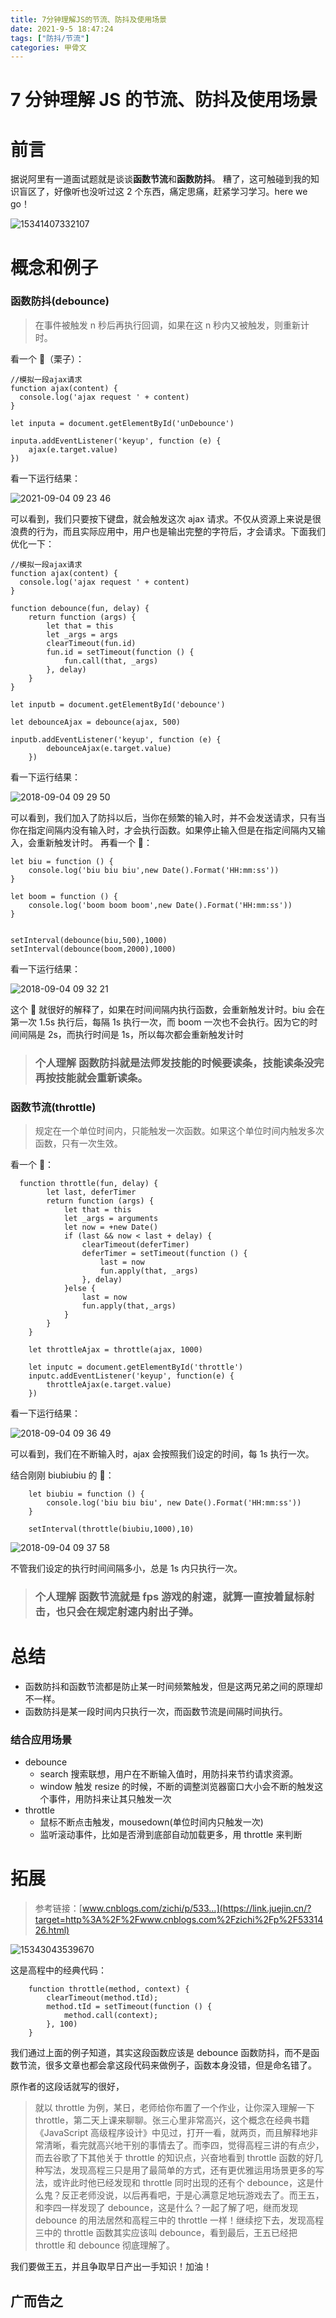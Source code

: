 ```yaml
---
title: 7分钟理解JS的节流、防抖及使用场景
date: 2021-9-5 18:47:24
tags: ["防抖/节流"]
categories: 甲骨文
---
```


# 7 分钟理解 JS 的节流、防抖及使用场景

# 前言

据说阿里有一道面试题就是谈谈**函数节流**和**函数防抖**。 糟了，这可触碰到我的知识盲区了，好像听也没听过这 2 个东西，痛定思痛，赶紧学习学习。here we go！

![15341407332107](https://p1-jj.byteimg.com/tos-cn-i-t2oaga2asx/gold-user-assets/2018/9/4/165a252b4b69aab5~tplv-t2oaga2asx-watermark.awebp)

# 概念和例子

### 函数防抖(debounce)

> 在事件被触发 n 秒后再执行回调，如果在这 n 秒内又被触发，则重新计时。

看一个 🌰（栗子）：

```
//模拟一段ajax请求
function ajax(content) {
  console.log('ajax request ' + content)
}

let inputa = document.getElementById('unDebounce')

inputa.addEventListener('keyup', function (e) {
    ajax(e.target.value)
})

```

看一下运行结果：

![2021-09-04 09 23 46](https://p1-jj.byteimg.com/tos-cn-i-t2oaga2asx/gold-user-assets/2018/9/4/165a252be5c94d6b~tplv-t2oaga2asx-watermark.awebp)

可以看到，我们只要按下键盘，就会触发这次 ajax 请求。不仅从资源上来说是很浪费的行为，而且实际应用中，用户也是输出完整的字符后，才会请求。下面我们优化一下：

```
//模拟一段ajax请求
function ajax(content) {
  console.log('ajax request ' + content)
}

function debounce(fun, delay) {
    return function (args) {
        let that = this
        let _args = args
        clearTimeout(fun.id)
        fun.id = setTimeout(function () {
            fun.call(that, _args)
        }, delay)
    }
}

let inputb = document.getElementById('debounce')

let debounceAjax = debounce(ajax, 500)

inputb.addEventListener('keyup', function (e) {
        debounceAjax(e.target.value)
    })
```

看一下运行结果：

![2018-09-04 09 29 50](https://p1-jj.byteimg.com/tos-cn-i-t2oaga2asx/gold-user-assets/2018/9/4/165a252b4b429b56~tplv-t2oaga2asx-watermark.awebp)

可以看到，我们加入了防抖以后，当你在频繁的输入时，并不会发送请求，只有当你在指定间隔内没有输入时，才会执行函数。如果停止输入但是在指定间隔内又输入，会重新触发计时。 再看一个 🌰：

```
let biu = function () {
    console.log('biu biu biu',new Date().Format('HH:mm:ss'))
}

let boom = function () {
    console.log('boom boom boom',new Date().Format('HH:mm:ss'))
}


setInterval(debounce(biu,500),1000)
setInterval(debounce(boom,2000),1000)
```

看一下运行结果：

![2018-09-04 09 32 21](https://p1-jj.byteimg.com/tos-cn-i-t2oaga2asx/gold-user-assets/2018/9/4/165a252b4b809a23~tplv-t2oaga2asx-watermark.awebp)

这个 🌰 就很好的解释了，如果在时间间隔内执行函数，会重新触发计时。biu 会在第一次 1.5s 执行后，每隔 1s 执行一次，而 boom 一次也不会执行。因为它的时间间隔是 2s，而执行时间是 1s，所以每次都会重新触发计时

> ### 个人理解 函数防抖就是法师发技能的时候要读条，技能读条没完再按技能就会重新读条。

### 函数节流(throttle)

> 规定在一个单位时间内，只能触发一次函数。如果这个单位时间内触发多次函数，只有一次生效。

看一个 🌰：

```
  function throttle(fun, delay) {
        let last, deferTimer
        return function (args) {
            let that = this
            let _args = arguments
            let now = +new Date()
            if (last && now < last + delay) {
                clearTimeout(deferTimer)
                deferTimer = setTimeout(function () {
                    last = now
                    fun.apply(that, _args)
                }, delay)
            }else {
                last = now
                fun.apply(that,_args)
            }
        }
    }

    let throttleAjax = throttle(ajax, 1000)

    let inputc = document.getElementById('throttle')
    inputc.addEventListener('keyup', function(e) {
        throttleAjax(e.target.value)
    })
```

看一下运行结果：

![2018-09-04 09 36 49](https://p1-jj.byteimg.com/tos-cn-i-t2oaga2asx/gold-user-assets/2018/9/4/165a252b4c1a9686~tplv-t2oaga2asx-watermark.awebp)

可以看到，我们在不断输入时，ajax 会按照我们设定的时间，每 1s 执行一次。

结合刚刚 biubiubiu 的 🌰：

```
    let biubiu = function () {
        console.log('biu biu biu', new Date().Format('HH:mm:ss'))
    }

    setInterval(throttle(biubiu,1000),10)

```

![2018-09-04 09 37 58](https://p1-jj.byteimg.com/tos-cn-i-t2oaga2asx/gold-user-assets/2018/9/4/165a252b46818296~tplv-t2oaga2asx-watermark.awebp)

不管我们设定的执行时间间隔多小，总是 1s 内只执行一次。

> ### 个人理解 函数节流就是 fps 游戏的射速，就算一直按着鼠标射击，也只会在规定射速内射出子弹。

# 总结

- 函数防抖和函数节流都是防止某一时间频繁触发，但是这两兄弟之间的原理却不一样。
- 函数防抖是某一段时间内只执行一次，而函数节流是间隔时间执行。

### 结合应用场景

- debounce
  - search 搜索联想，用户在不断输入值时，用防抖来节约请求资源。
  - window 触发 resize 的时候，不断的调整浏览器窗口大小会不断的触发这个事件，用防抖来让其只触发一次
- throttle
  - 鼠标不断点击触发，mousedown(单位时间内只触发一次)
  - 监听滚动事件，比如是否滑到底部自动加载更多，用 throttle 来判断

# 拓展

> 参考链接：[www.cnblogs.com/zichi/p/533…](https://link.juejin.cn/?target=http%3A%2F%2Fwww.cnblogs.com%2Fzichi%2Fp%2F5331426.html)

![15343043539670](https://p1-jj.byteimg.com/tos-cn-i-t2oaga2asx/gold-user-assets/2018/9/4/165a252b4c074274~tplv-t2oaga2asx-watermark.awebp)

这是高程中的经典代码：

```
    function throttle(method, context) {
        clearTimeout(method.tId);
        method.tId = setTimeout(function () {
            method.call(context);
        }, 100)
    }

```

我们通过上面的例子知道，其实这段函数应该是 debounce 函数防抖，而不是函数节流，很多文章也都会拿这段代码来做例子，函数本身没错，但是命名错了。

原作者的这段话就写的很好，

> 就以 throttle 为例，某日，老师给你布置了一个作业，让你深入理解一下 throttle，第二天上课来聊聊。张三心里非常高兴，这个概念在经典书籍《JavaScript 高级程序设计》中见过，打开一看，就两页，而且解释地非常清晰，看完就高兴地干别的事情去了。而李四，觉得高程三讲的有点少，而去谷歌了下其他关于 throttle 的知识点，兴奋地看到 throttle 函数的好几种写法，发现高程三只是用了最简单的方式，还有更优雅运用场景更多的写法，或许此时他已经发现和 throttle 同时出现的还有个 debounce，这是什么鬼？反正老师没说，以后再看吧，于是心满意足地玩游戏去了。而王五，和李四一样发现了 debounce，这是什么？一起了解了吧，继而发现 debounce 的用法居然和高程三中的 throttle 一样！继续挖下去，发现高程三中的 throttle 函数其实应该叫 debounce，看到最后，王五已经把 throttle 和 debounce 彻底理解了。

我们要做王五，并且争取早日产出一手知识！加油！

## 广而告之
